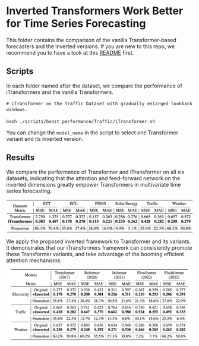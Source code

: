 # Inverted Transformers Work Better for Time Series Forecasting

This folder contains the comparison of the vanilla Transformer-based forecasters and the inverted versions. If you are new to this repo, we recommend you to have a look at this [README](../multivariate_forecast/README.md) first.

## Scripts

In each folder named after the dataset, we compare the performance of iTransformers and the vanilla Transformers.

```
# iTransformer on the Traffic Dataset with gradually enlarged lookback windows.

bash ./scripts/boost_performance/Traffic/iTransformer.sh
```

You can change the ```model_name``` in the script to select one Transformer variant and its inverted version.

## Results
We compare the performance of Transformer and iTransformer on all six datasets, indicating that the attention and feed-forward network on the
inverted dimensions greatly empower Transformers in multivariate time series forecasting.

<p align="center">
<img src="../../figures/boosting_trm.png" alt="" align=center />
</p>

We apply the proposed inverted framework to Transformer and its variants. It demonstrates that our iTransformers framework can consistently promote these Transformer variants,
and take advantage of the booming efficient attention mechanisms.
<p align="center">
<img src="../../figures/boosting.png" alt="" align=center />
</p>

